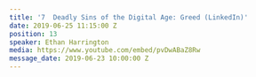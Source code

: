 ```yaml
---
title: '7  Deadly Sins of the Digital Age: Greed (LinkedIn)'
date: 2019-06-25 11:15:00 Z
position: 13
speaker: Ethan Harrington
media: https://www.youtube.com/embed/pvDwABaZ8Rw
message_date: 2019-06-23 10:00:00 Z
---
```


